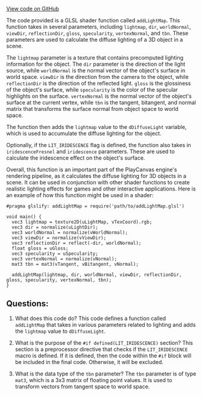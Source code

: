 [View code on GitHub](https://github.com/playcanvas/engine/src/scene/shader-lib/chunks/lit/frag/lightmapAdd.js)

The code provided is a GLSL shader function called `addLightMap`. This function takes in several parameters, including `lightmap`, `dir`, `worldNormal`, `viewDir`, `reflectionDir`, `gloss`, `specularity`, `vertexNormal`, and `tbn`. These parameters are used to calculate the diffuse lighting of a 3D object in a scene.

The `lightmap` parameter is a texture that contains precomputed lighting information for the object. The `dir` parameter is the direction of the light source, while `worldNormal` is the normal vector of the object's surface in world space. `viewDir` is the direction from the camera to the object, while `reflectionDir` is the direction of the reflected light. `gloss` is the glossiness of the object's surface, while `specularity` is the color of the specular highlights on the surface. `vertexNormal` is the normal vector of the object's surface at the current vertex, while `tbn` is the tangent, bitangent, and normal matrix that transforms the surface normal from object space to world space.

The function then adds the `lightmap` value to the `dDiffuseLight` variable, which is used to accumulate the diffuse lighting for the object.

Optionally, if the `LIT_IRIDESCENCE` flag is defined, the function also takes in `iridescenceFresnel` and `iridescence` parameters. These are used to calculate the iridescence effect on the object's surface.

Overall, this function is an important part of the PlayCanvas engine's rendering pipeline, as it calculates the diffuse lighting for 3D objects in a scene. It can be used in conjunction with other shader functions to create realistic lighting effects for games and other interactive applications. Here is an example of how this function might be used in a shader:

```
#pragma glslify: addLightMap = require('path/to/addLightMap.glsl')

void main() {
  vec3 lightmap = texture2D(uLightMap, vTexCoord).rgb;
  vec3 dir = normalize(uLightDir);
  vec3 worldNormal = normalize(vWorldNormal);
  vec3 viewDir = normalize(vViewDir);
  vec3 reflectionDir = reflect(-dir, worldNormal);
  float gloss = uGloss;
  vec3 specularity = uSpecularity;
  vec3 vertexNormal = normalize(vNormal);
  mat3 tbn = mat3(vTangent, vBitangent, vNormal);

  addLightMap(lightmap, dir, worldNormal, viewDir, reflectionDir, gloss, specularity, vertexNormal, tbn);
}
```
## Questions: 
 1. What does this code do?
   This code defines a function called `addLightMap` that takes in various parameters related to lighting and adds the `lightmap` value to `dDiffuseLight`.

2. What is the purpose of the `#if defined(LIT_IRIDESCENCE)` section?
   This section is a preprocessor directive that checks if the `LIT_IRIDESCENCE` macro is defined. If it is defined, then the code within the `#if` block will be included in the final code. Otherwise, it will be excluded.

3. What is the data type of the `tbn` parameter?
   The `tbn` parameter is of type `mat3`, which is a 3x3 matrix of floating point values. It is used to transform vectors from tangent space to world space.